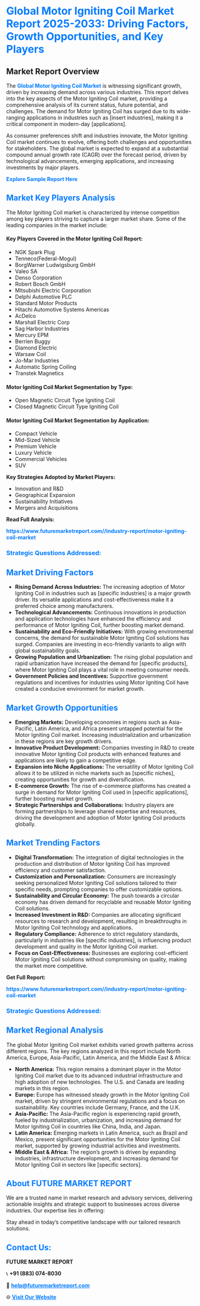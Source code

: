 <h1 style="color: #007BFF;">Global Motor Igniting Coil Market Report 2025-2033: Driving Factors, Growth Opportunities, and Key Players</h1>

<section id="overview">
<h2>Market Report Overview</h2>
<p>The <a href="https://www.futuremarketreport.com//industry-report/motor-igniting-coil-market" style="color: #007BFF; text-decoration: none;"><strong>Global Motor Igniting Coil Market</strong></a> is witnessing significant growth, driven by increasing demand across various industries. This report delves into the key aspects of the Motor Igniting Coil market, providing a comprehensive analysis of its current status, future potential, and challenges. The demand for Motor Igniting Coil has surged due to its wide-ranging applications in industries such as [insert industries], making it a critical component in modern-day [applications].</p>
<p>As consumer preferences shift and industries innovate, the Motor Igniting Coil market continues to evolve, offering both challenges and opportunities for stakeholders. The global market is expected to expand at a substantial compound annual growth rate (CAGR) over the forecast period, driven by technological advancements, emerging applications, and increasing investments by major players.</p>
</section>

<section id="overview">
<p><a href="https://www.futuremarketreport.com//request-sample/reportId=60466" style="color: #007BFF; text-decoration: none;"><strong>Explore Sample Report Here</strong></a></p>
</section>

<section id="key-players">
<h2 style="color: #007BFF;">Market Key Players Analysis</h2>
<p>The Motor Igniting Coil market is characterized by intense competition among key players striving to capture a larger market share. Some of the leading companies in the market include:</p>
<h4>Key Players Covered in the Motor Igniting Coil Report:</h4>
<ul><li>NGK Spark Plug</li><li>Tenneco(Federal-Mogul)</li><li>BorgWarner Ludwigsburg GmbH</li><li>Valeo SA</li><li>Denso Corporation</li><li>Robert Bosch GmbH</li><li>Mitsubishi Electric Corporation</li><li>Delphi Automotive PLC</li><li>Standard Motor Products</li><li>Hitachi Automotive Systems Americas</li><li>AcDelco</li><li>Marshall Electric Corp</li><li>Sag Harbor Industries</li><li>Mercury EPM</li><li>Berrien Buggy</li><li>Diamond Electric</li><li>Warsaw Coil</li><li>Jo-Mar Industries</li><li>Automatic Spring Coiling</li><li>Transtek Magnetics</li></ul>
<h4>Motor Igniting Coil Market Segmentation by Type:</h4>
<ul><li>Open Magnetic Circuit Type Igniting Coil</li><li>Closed Magnetic Circuit Type Igniting Coil</li></ul>

<h4>Motor Igniting Coil Market Segmentation by Application:</h4>
<ul><li>Compact Vehicle</li><li>Mid-Sized Vehicle</li><li>Premium Vehicle</li><li>Luxury Vehicle</li><li>Commercial Vehicles</li><li>SUV</li></ul>
<p><strong>Key Strategies Adopted by Market Players:</strong></p>
<ul>
<li>Innovation and R&D</li>
<li>Geographical Expansion</li>
<li>Sustainability Initiatives</li>
<li>Mergers and Acquisitions</li>
</ul>
</section>

<section>
<p><strong>Read Full Analysis: </strong></p><a href="https://www.futuremarketreport.com//industry-report/motor-igniting-coil-market" style="color: #007BFF; text-decoration: none;"><strong>https://www.futuremarketreport.com//industry-report/motor-igniting-coil-market</strong></a>
<h3 style="color: #007BFF;">Strategic Questions Addressed:</h3>
</section>

<section id="driving-factors">
<h2 style="color: #007BFF;">Market Driving Factors</h2>
<ul>
<li><strong>Rising Demand Across Industries:</strong> The increasing adoption of Motor Igniting Coil in industries such as [specific industries] is a major growth driver. Its versatile applications and cost-effectiveness make it a preferred choice among manufacturers.</li>
<li><strong>Technological Advancements:</strong> Continuous innovations in production and application technologies have enhanced the efficiency and performance of Motor Igniting Coil, further boosting market demand.</li>
<li><strong>Sustainability and Eco-Friendly Initiatives:</strong> With growing environmental concerns, the demand for sustainable Motor Igniting Coil solutions has surged. Companies are investing in eco-friendly variants to align with global sustainability goals.</li>
<li><strong>Growing Population and Urbanization:</strong> The rising global population and rapid urbanization have increased the demand for [specific products], where Motor Igniting Coil plays a vital role in meeting consumer needs.</li>
<li><strong>Government Policies and Incentives:</strong> Supportive government regulations and incentives for industries using Motor Igniting Coil have created a conducive environment for market growth.</li>
</ul>
</section>

<section id="growth-opportunities">
<h2 style="color: #007BFF;">Market Growth Opportunities</h2>
<ul>
<li><strong>Emerging Markets:</strong> Developing economies in regions such as Asia-Pacific, Latin America, and Africa present untapped potential for the Motor Igniting Coil market. Increasing industrialization and urbanization in these regions are key growth drivers.</li>
<li><strong>Innovative Product Development:</strong> Companies investing in R&D to create innovative Motor Igniting Coil products with enhanced features and applications are likely to gain a competitive edge.</li>
<li><strong>Expansion into Niche Applications:</strong> The versatility of Motor Igniting Coil allows it to be utilized in niche markets such as [specific niches], creating opportunities for growth and diversification.</li>
<li><strong>E-commerce Growth:</strong> The rise of e-commerce platforms has created a surge in demand for Motor Igniting Coil used in [specific applications], further boosting market growth.</li>
<li><strong>Strategic Partnerships and Collaborations:</strong> Industry players are forming partnerships to leverage shared expertise and resources, driving the development and adoption of Motor Igniting Coil products globally.</li>
</ul>
</section>

<section id="trending-factors">
<h2 style="color: #007BFF;">Market Trending Factors</h2>
<ul>
<li><strong>Digital Transformation:</strong> The integration of digital technologies in the production and distribution of Motor Igniting Coil has improved efficiency and customer satisfaction.</li>
<li><strong>Customization and Personalization:</strong> Consumers are increasingly seeking personalized Motor Igniting Coil solutions tailored to their specific needs, prompting companies to offer customizable options.</li>
<li><strong>Sustainability and Circular Economy:</strong> The push towards a circular economy has driven demand for recyclable and reusable Motor Igniting Coil solutions.</li>
<li><strong>Increased Investment in R&D:</strong> Companies are allocating significant resources to research and development, resulting in breakthroughs in Motor Igniting Coil technology and applications.</li>
<li><strong>Regulatory Compliance:</strong> Adherence to strict regulatory standards, particularly in industries like [specific industries], is influencing product development and quality in the Motor Igniting Coil market.</li>
<li><strong>Focus on Cost-Effectiveness:</strong> Businesses are exploring cost-efficient Motor Igniting Coil solutions without compromising on quality, making the market more competitive.</li>
</ul>
</section>

<section>
<p><strong>Get Full Report: </strong></p><a href="https://www.futuremarketreport.com//industry-report/motor-igniting-coil-market" style="color: #007BFF; text-decoration: none;"><strong>https://www.futuremarketreport.com//industry-report/motor-igniting-coil-market</strong></a>
<h3 style="color: #007BFF;">Strategic Questions Addressed:</h3>
</section>


<section id="regional-analysis">
<h2 style="color: #007BFF;">Market Regional Analysis</h2>
<p>The global Motor Igniting Coil market exhibits varied growth patterns across different regions. The key regions analyzed in this report include North America, Europe, Asia-Pacific, Latin America, and the Middle East & Africa:</p>
<ul>
<li><strong>North America:</strong> This region remains a dominant player in the Motor Igniting Coil market due to its advanced industrial infrastructure and high adoption of new technologies. The U.S. and Canada are leading markets in this region.</li>
<li><strong>Europe:</strong> Europe has witnessed steady growth in the Motor Igniting Coil market, driven by stringent environmental regulations and a focus on sustainability. Key countries include Germany, France, and the U.K.</li>
<li><strong>Asia-Pacific:</strong> The Asia-Pacific region is experiencing rapid growth, fueled by industrialization, urbanization, and increasing demand for Motor Igniting Coil in countries like China, India, and Japan.</li>
<li><strong>Latin America:</strong> Emerging markets in Latin America, such as Brazil and Mexico, present significant opportunities for the Motor Igniting Coil market, supported by growing industrial activities and investments.</li>
<li><strong>Middle East & Africa:</strong> The region’s growth is driven by expanding industries, infrastructure development, and increasing demand for Motor Igniting Coil in sectors like [specific sectors].</li>
</ul>
</section>

<footer>
<h2 style="color: #007BFF;">About FUTURE MARKET REPORT</h2>
<p>We are a trusted name in market research and advisory services, delivering actionable insights and strategic support to businesses across diverse industries. Our expertise lies in offering:</p>

<p>Stay ahead in today’s competitive landscape with our tailored research solutions.</p>

<h2 style="color: #007BFF;">Contact Us:</h2>
<p><strong>FUTURE MARKET REPORT</strong></p>
<p>📞 <strong>+91 (883) 074-8030</strong></p>
<p>📧 <strong><a href="mailto:help@futuremarketreport.com" style="color: #007BFF;">help@futuremarketreport.com</a></strong></p>
<p>🌐 <strong><a href="https://www.futuremarketreport.com/" style="color: #007BFF;">Visit Our Website</a></strong></p>
</footer>